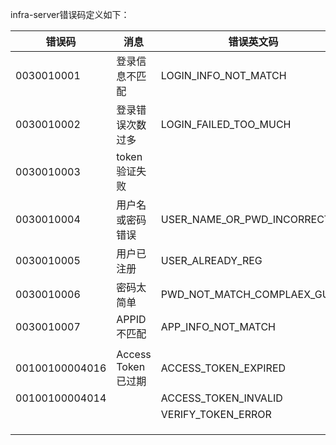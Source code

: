 infra-server错误码定义如下：

| 错误码            | 消息        | 错误英文码                 |
| -------------- | --------- | --------------------- |
| 0030010001     | 登录信息不匹配   | LOGIN_INFO_NOT_MATCH  |
| 0030010002     | 登录错误次数过多  | LOGIN_FAILED_TOO_MUCH |
| 0030010003     | token验证失败 |                       |
| 0030010004     | 用户名或密码错误 |   USER_NAME_OR_PWD_INCORRECT  |
| 0030010005     | 用户已注册 |   USER_ALREADY_REG  |
| 0030010006     | 密码太简单 |   PWD_NOT_MATCH_COMPLAEX_GUIDE  |
| 0030010007     | APPID不匹配 |   APP_INFO_NOT_MATCH  |
|                |           |                       |
| 00100100004016 | Access Token已过期  | ACCESS_TOKEN_EXPIRED  |
| 00100100004014 |           | ACCESS_TOKEN_INVALID  |
|                |           | VERIFY_TOKEN_ERROR    |
|                |           |                       |
|                |           |                       |
|                |           |                       |
